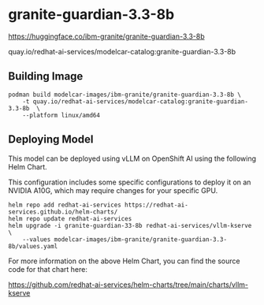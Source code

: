 # granite-guardian-3.3-8b

https://huggingface.co/ibm-granite/granite-guardian-3.3-8b

quay.io/redhat-ai-services/modelcar-catalog:granite-guardian-3.3-8b

## Building Image

```
podman build modelcar-images/ibm-granite/granite-guardian-3.3-8b \
    -t quay.io/redhat-ai-services/modelcar-catalog:granite-guardian-3.3-8b  \
    --platform linux/amd64
```

## Deploying Model

This model can be deployed using vLLM on OpenShift AI using the following Helm Chart.

This configuration includes some specific configurations to deploy it on an NVIDIA A10G, which may require changes for your specific GPU.

```
helm repo add redhat-ai-services https://redhat-ai-services.github.io/helm-charts/
helm repo update redhat-ai-services
helm upgrade -i granite-guardian-33-8b redhat-ai-services/vllm-kserve \
    --values modelcar-images/ibm-granite/granite-guardian-3.3-8b/values.yaml
```

For more information on the above Helm Chart, you can find the source code for that chart here:

https://github.com/redhat-ai-services/helm-charts/tree/main/charts/vllm-kserve
